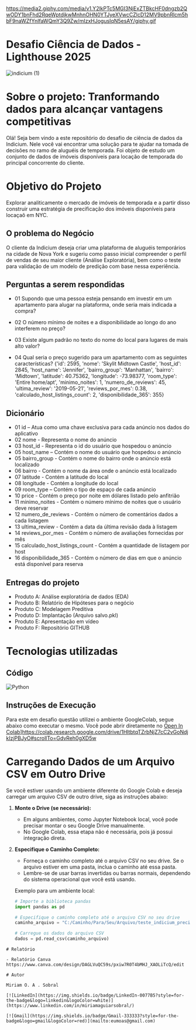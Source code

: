 

https://media2.giphy.com/media/v1.Y2lkPTc5MGI3NjExZTBkcHF0dngzb2QwODY1bnFhd2RqeWptdjkwMnhnOHN0YTJyeXVwcCZlcD12MV9pbnRlcm5hbF9naWZfYnlfaWQmY3Q9Zw/mIzxHJogusIqN5esAY/giphy.gif

# Desafio Ciência de Dados - Lighthouse 2025

![indicium (1)](https://github.com/user-attachments/assets/fd6834e0-8b0f-45b2-a739-16daead80523)


# Sobre o projeto: Tranformando dados para alcançar vantagens competitivas

Olá! Seja bem vindo a este repositório do desafio de ciência de dados da Indicium. Nele você vai encontrar uma solução para te ajudar na tomada de decisões no ramo de aluguéis de temporada.
Foi objeto de estudo um conjunto de dados de imóveis disponíveis para locação de temporada do principal concorrente do cliente.


# Objetivo do Projeto

Explorar analiticamente o mercado de imóveis de temporada e a partir disso construir uma estratégia de precificação dos imóveis disponíveis para locaçaõ em NYC.

## O problema do Negócio

O cliente da Indicium deseja criar uma plataforma de aluguéis temporários na cidade de Nova York e sugeriu como passo inicial compreender o perfil de vendas de seu maior cliente (Análise Exploratória), bem como o teste para validação de um modelo de predição com base nessa experiência.

## Perguntas a serem respondidas

* 01 Supondo que uma pessoa esteja pensando em investir em um apartamento para alugar na plataforma, onde seria mais indicada a compra?

* 02 O número mínimo de noites e a disponibilidade ao longo do ano interferem no preço?

* 03 Existe algum padrão no texto do nome do local para lugares de mais alto valor?

* 04 Qual seria o preço sugerido para um apartamento com as seguintes características?
   {'id': 2595,
      'nome': 'Skylit Midtown Castle',
      'host_id': 2845,
      'host_name': 'Jennifer',
      'bairro_group': 'Manhattan',
      'bairro': 'Midtown',
      'latitude': 40.75362,
      'longitude': -73.98377,
      'room_type': 'Entire home/apt',
      'minimo_noites': 1,
      'numero_de_reviews': 45,
      'ultima_review': '2019-05-21',
      'reviews_por_mes': 0.38,
      'calculado_host_listings_count': 2,
      'disponibilidade_365': 355}

## Dicionário

* 01 id – Atua como uma chave exclusiva para cada anúncio nos dados do aplicativo
* 02 nome - Representa o nome do anúncio
* 03 host_id - Representa o id do usuário que hospedou o anúncio
* 05 host_name – Contém o nome do usuário que hospedou o anúncio
* 05 bairro_group - Contém o nome do bairro onde o anúncio está localizado
* 06 bairro - Contém o nome da área onde o anúncio está localizado
* 07 latitude - Contém a latitude do local
* 08 longitude - Contém a longitude do local
* 09 room_type – Contém o tipo de espaço de cada anúncio
* 10 price - Contém o preço por noite em dólares listado pelo anfitrião
* 11 minimo_noites - Contém o número mínimo de noites que o usuário deve reservar
* 12 numero_de_reviews - Contém o número de comentários dados a cada listagem
* 13 ultima_review - Contém a data da última revisão dada à listagem
* 14 reviews_por_mes - Contém o número de avaliações fornecidas por mês
* 15 calculado_host_listings_count - Contém a quantidade de listagem por host
* 16 disponibilidade_365 - Contém o número de dias em que o anúncio está disponível para reserva


## Entregas do projeto

* Produto A: Análise exploratória de dados (EDA)
* Produto B: Relatório de Hipóteses para o negócio
* Produto C: Modelagem Preditiva
* Produto D: Implantação (Arquivo salvo.pkl)
* Produto E: Apresentação em vídeo
* Produto F: Repositório GITHUB 


# Tecnologias utilizadas

## Código
![Python](https://img.shields.io/badge/python-3670A0?style=for-the-badge&logo=python&logoColor=ffdd54)


## Instruções de Execução
Para este em desafio questão utilizei o ambiente GoogleColab, segue abaixo como executar o mesmo.
Você pode abrir diretamente no [Open In Colab](https://colab.research.google.com/assets/colab-badge.svg)]https://colab.research.google.com/drive/1HltbtqTZrbNjZ7cC2vGoNdjkIzjPBJyO#scrollTo=GdvReh0gXD5w

# Carregando Dados de um Arquivo CSV em Outro Drive

Se você estiver usando um ambiente diferente do Google Colab e deseja carregar um arquivo CSV de outro drive, siga as instruções abaixo:

1. **Monte o Drive (se necessário):**
   - Em alguns ambientes, como Jupyter Notebook local, você pode precisar montar o seu Google Drive manualmente.
   - No Google Colab, essa etapa não é necessária, pois já possui integração direta.

2. **Especifique o Caminho Completo:**
   - Forneça o caminho completo até o arquivo CSV no seu drive. Se o arquivo estiver em uma pasta, inclua o caminho até essa pasta.
   - Lembre-se de usar barras invertidas ou barras normais, dependendo do sistema operacional que você está usando.

   Exemplo para um ambiente local:

   ```python
   # Importe a biblioteca pandas
   import pandas as pd

   # Especifique o caminho completo até o arquivo CSV no seu drive
   caminho_arquivo = "C:/Caminho/Para/Seu/Arquivo/teste_indicium_precificacao.csv"

   # Carregue os dados do arquivo CSV
   dados = pd.read_csv(caminho_arquivo)

```
# Relatório

- Relatório Canva https://www.canva.com/design/DAGLVuQC59s/pxiw7R0T4bMHJ_XAOLiTcQ/edit
  
# Autor

Miriam O. A . Sobral

[![LinkedIn](https://img.shields.io/badge/LinkedIn-0077B5?style=for-the-badge&logo=linkedin&logoColor=white)](https://www.linkedin.com/in/miriamaguiarsobral/)

[![Gmail](https://img.shields.io/badge/Gmail-333333?style=for-the-badge&logo=gmail&logoColor=red)](mailto:eumoas@gmail.com)
